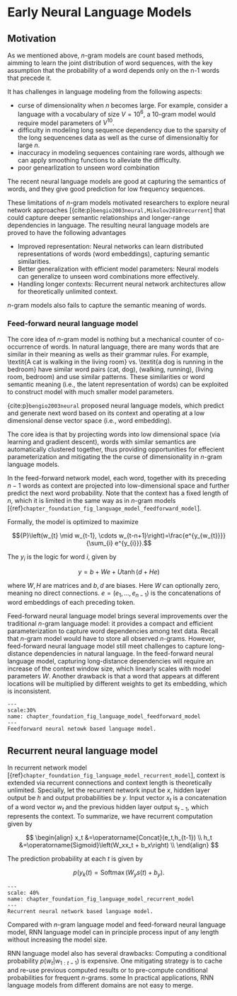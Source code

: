 # Early Neural Language Models

## Motivation

As we mentioned above, $n$-gram models are count based methods, aimming to learn the joint distribution of word sequences, with the key assumption that the probability of a word depends only on the n-1 words that precede it.

It has challenges in language modeling from the following aspects:
* curse of dimensionality when $n$ becomes large. For example, consider a language with a vocabulary of size $V = 10^6$, a 10-gram model would require model parameters of $V^{10}$.
* difficulty in modeling long sequence dependency due to the sparsity of the long sequencenes data as well as the curse of dimensionaltiy for large $n$. 
* inaccuracy in modeling sequences containing rare words, although we can apply smoothing functions to alleviate the difficulty. 
* poor genearlization to unseen word combination
  
The recent neural language models are good at capturing the semantics of words, and they give good prediction for low frequency sequences.

These limitations of $n$-gram models motivated researchers to explore neural network approaches [{cite:p}`bengio2003neural,Mikolov2010recurrent`] that could capture deeper semantic relationships and longer-range dependencies in language. The resulting neural language models are proved to have the following advantages
* Improved representation: Neural networks can learn distributed representations of words (word embeddings), capturing semantic similarities.
* Better generalization with efficient model parameters: Neural models can generalize to unseen word combinations more effectively.
* Handling longer contexts: Recurrent neural network architectures allow for theoretically unlimited context.

$n$-gram models also fails to capture the semantic meaning of words.  

### Feed-forward neural language model

The core idea of $n$-gram model is nothing but a mechanical counter of co-occurrence of words. In natural language, there are many words that are similar in their meaning as wells as their grammar rules. 
For example, \textit{A cat is walking in the living room} vs. \textit{a dog is running in the bedroom} have similar word pairs (cat, dog), (walking, running), (living room, bedroom) and use similar patterns. 
These similarities or word semantic meaning (i.e., the latent representation of words) can be exploited to construct model with much smaller model parameters. 

{cite:p}`bengio2003neural` proposed neural language models, which predict and generate next word based on its context and operating at a low dimensional dense vector space (i.e., word embedding). 

The core idea is that by projecting words into low dimensional space (via learning and gradient descent), words with similar semantics are automatically clustered together, thus providing opportunities for effecient parameterization and mitigating the the curse of dimensionality in $n$-gram language models. 

In the feed-forward network model, each word, together with its preceding $n - 1$ words as context are projected into low-dimensional space and further predict the next word probability. Note that the context has a fixed length of $n$, which it is limited in the same way as in $n$-gram models [{ref}`chapter_foundation_fig_language_model_feedforward_model`].

Formally, the model is optimized to maximize

$${P}\left(w_{t} \mid w_{t-1}, \cdots w_{t-n+1}\right)=\frac{e^{y_{w_{t}}}}{\sum_{i} e^{y_{i}}}.$$

The $y_{i}$ is the logic for word $i$, given by

$$
y=b+We+U \tanh(d+He)
$$

where $W, H$ are matrices and $b, d$ are biases. Here $W$ can optionally zero, meaning no direct connections. $e = (e_1,...,e_{n-1})$ is the concatenations of word embeddings of each preceding token. 

Feed-forward neural language model brings several improvements over the traditional $n$-gram language model: it provides a compact and efficient parameterization to capture word dependencies among text data. Recall that $n$-gram model would have to store all observed $n$-grams. However, feed-forward neural language model still meet challenges to capture long-distance dependencies in natural language. In the feed-forward neural language model, capturing long-distance dependencies will require an increase of the context window size, which linearly scales with model parameters $W$. Another drawback is that a word that appears at different locations will be multiplied by different weights to get its embedding, which is inconsistent. 

```{figure} ../img/chapter_foundation/languageModeling/FeedForwardModel_v2.png
---
scale:30%
name: chapter_foundation_fig_language_model_feedforward_model
---
Feedforward neural netowk based language model.
```
## Recurrent neural language model

In recurrent network model [{ref}`chapter_foundation_fig_language_model_recurrent_model`], context is extended via recurrent connections and context length is theoretically unlimited.
Specially, let the recurrent network input be $x$, hidden layer output be $h$  and output probabilities be $y$. Input vector $x_t$ is a concatenation of a word vector $w_t$ and the previous hidden layer output $s_{t-1}$, which represents the context. To summarize, we have recurrent computation given by

$$
\begin{align}
	x_t &=\operatorname{Concat}(e_t,h_{t-1}) \\
	h_t &=\operatorname{Sigmoid}\left(W_xx_t + b_x\right) \\
\end{align}
$$

The prediction probability at each $t$ is given by

$$	p(y_{k}(t) =\operatorname{Softmax}\left(W_ys(t) + b_y\right).$$


```{figure} ../img/chapter_foundation/languageModeling/RecurrentModel_v2.png
---
scale: 40%
name: chapter_foundation_fig_language_model_recurrent_model
---
Recurrent neural network based language model.
```

Compared with $n$-gram language model and feed-forward neural language model, RNN language model can in principle process input of any length without increasing the model size. 

RNN language model also has several drawbacks: Computing a conditional probability $p(w_t|w_{1:t-1})$ is expensive. One mitigating strategy is to cache and re-use previous computed results or to pre-compute conditional probabilities for frequent $n$-grams.  some In practical applications, RNN language models from different domains are not easy to merge. 
